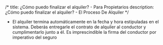 /*title: ¿Cómo puedo finalizar el alquiler? - Para Propietariosdescription: ¿Cómo puedo finalizar el alquiler? - El Proceso De Alquiler*/* El alquiler termina automáticamente en la fecha y hora estipuladas en el sistema.Deberás entregarle el contrato de alquiler al conductor y cumplimentarlo junto a él. Es imprescindible la firma del conductor por imperativo del seguro